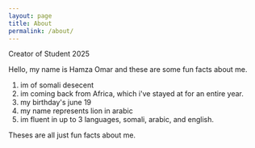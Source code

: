 ```yaml
---
layout: page
title: About
permalink: /about/
---
```


Creator of Student 2025

Hello, my name is Hamza Omar and these are some fun facts about me.
1. im of somali desecent
2. im coming back from Africa, which i've stayed at for an entire year.
3. my birthday's june 19
4. my name represents lion in arabic
5. im fluent in up to 3 languages, somali, arabic, and english.

Theses are all just fun facts about me.